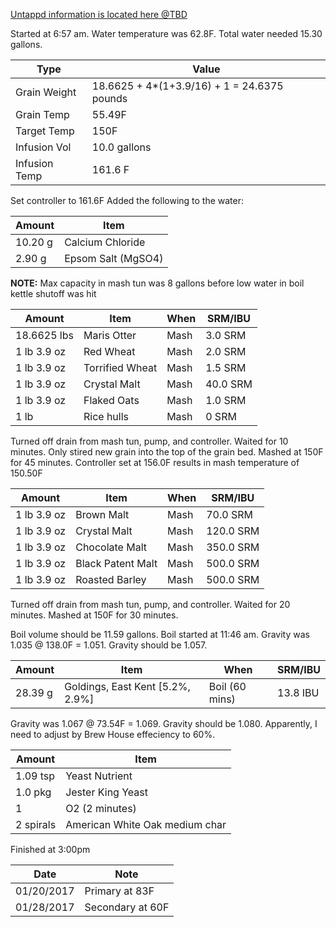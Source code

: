 [Untappd information is located here @TBD](https://untappd.com/)

Started at 6:57 am. Water temperature was 62.8F. Total water needed 15.30 gallons.

Type | Value
--- | ---
Grain Weight | 18.6625 + 4*(1+3.9/16) + 1 = 24.6375 pounds
Grain Temp | 55.49F
Target Temp | 150F
Infusion Vol | 10.0 gallons
Infusion Temp | 161.6 F

Set controller to 161.6F
Added the following to the water:

Amount | Item
--- | ---
10.20 g | Calcium Chloride
2.90 g | Epsom Salt (MgSO4)

**NOTE:** Max capacity in mash tun was 8 gallons before low water in boil kettle shutoff was hit

Amount | Item | When | SRM/IBU
--- | --- | --- | ---
18.6625 lbs | Maris Otter | Mash | 3.0 SRM
1 lb 3.9 oz | Red Wheat | Mash | 2.0 SRM
1 lb 3.9 oz | Torrified Wheat | Mash | 1.5 SRM
1 lb 3.9 oz | Crystal Malt | Mash | 40.0 SRM
1 lb 3.9 oz | Flaked Oats | Mash | 1.0 SRM
1 lb | Rice hulls | Mash | 0 SRM

Turned off drain from mash tun, pump, and controller. Waited for 10 minutes.
Only stired new grain into the top of the grain bed.
Mashed at 150F for 45 minutes.
Controller set at 156.0F results in mash temperature of 150.50F

Amount | Item | When | SRM/IBU
--- | --- | --- | ---
1 lb 3.9 oz | Brown Malt | Mash | 70.0 SRM
1 lb 3.9 oz | Crystal Malt | Mash | 120.0 SRM
1 lb 3.9 oz | Chocolate Malt | Mash | 350.0 SRM
1 lb 3.9 oz | Black Patent Malt | Mash | 500.0 SRM
1 lb 3.9 oz | Roasted Barley | Mash | 500.0 SRM

Turned off drain from mash tun, pump, and controller. Waited for 20 minutes.
Mashed at 150F for 30 minutes.

Boil volume should be 11.59 gallons. Boil started at 11:46 am.
Gravity was 1.035 @ 138.0F = 1.051.  Gravity should be 1.057.

Amount | Item | When | SRM/IBU
--- | --- | --- | ---
28.39 g | Goldings, East Kent [5.2%, 2.9%] | Boil (60 mins) | 13.8 IBU

Gravity was 1.067 @ 73.54F = 1.069. Gravity should be 1.080.
Apparently, I need to adjust by Brew House effeciency to 60%.

Amount | Item
--- | ---
1.09 tsp | Yeast Nutrient
1.0 pkg | Jester King Yeast
1 | O2 (2 minutes)
2 spirals | American White Oak medium char

Finished at 3:00pm

Date | Note
--- | ---
01/20/2017 | Primary at 83F
01/28/2017 | Secondary at 60F
